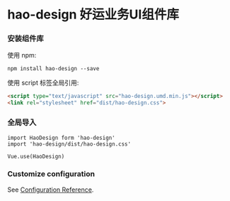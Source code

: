 # hao-design 好运业务UI组件库

### 安装组件库

使用 npm:
```
npm install hao-design --save
```

使用 script 标签全局引用:

```html
<script type="text/javascript" src="hao-design.umd.min.js"></script>
<link rel="stylesheet" href="dist/hao-design.css">
```

### 全局导入
    import HaoDesign form 'hao-design'
    import 'hao-design/dist/hao-design.css'
 
    Vue.use(HaoDesign)

### Customize configuration
See [Configuration Reference](https://cli.vuejs.org/config/).
